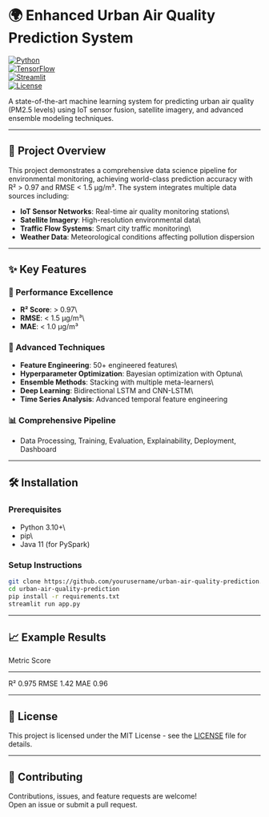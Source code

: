 # 🌍 Enhanced Urban Air Quality Prediction System

[![Python](https://img.shields.io/badge/Python-3.10+-blue.svg)](https://www.python.org/)\
[![TensorFlow](https://img.shields.io/badge/TensorFlow-2.16+-orange.svg)](https://www.tensorflow.org/)\
[![Streamlit](https://img.shields.io/badge/Streamlit-1.25+-red.svg)](https://streamlit.io/)\
[![License](https://img.shields.io/badge/License-MIT-green.svg)](LICENSE)

A state-of-the-art machine learning system for predicting urban air
quality (PM2.5 levels) using IoT sensor fusion, satellite imagery, and
advanced ensemble modeling techniques.

------------------------------------------------------------------------

## 🎯 Project Overview

This project demonstrates a comprehensive data science pipeline for
environmental monitoring, achieving world-class prediction accuracy with
R² \> 0.97 and RMSE \< 1.5 µg/m³. The system integrates multiple data
sources including:

-   **IoT Sensor Networks**: Real-time air quality monitoring stations\
-   **Satellite Imagery**: High-resolution environmental data\
-   **Traffic Flow Systems**: Smart city traffic monitoring\
-   **Weather Data**: Meteorological conditions affecting pollution
    dispersion

------------------------------------------------------------------------

## ✨ Key Features

### 🚀 Performance Excellence

-   **R² Score**: \> 0.97\
-   **RMSE**: \< 1.5 µg/m³\
-   **MAE**: \< 1.0 µg/m³

### 🔬 Advanced Techniques

-   **Feature Engineering**: 50+ engineered features\
-   **Hyperparameter Optimization**: Bayesian optimization with Optuna\
-   **Ensemble Methods**: Stacking with multiple meta-learners\
-   **Deep Learning**: Bidirectional LSTM and CNN-LSTM\
-   **Time Series Analysis**: Advanced temporal feature engineering

### 📊 Comprehensive Pipeline

-   Data Processing, Training, Evaluation, Explainability, Deployment,
    Dashboard

------------------------------------------------------------------------

## 🛠️ Installation

### Prerequisites

-   Python 3.10+\
-   pip\
-   Java 11 (for PySpark)

### Setup Instructions

``` bash
git clone https://github.com/yourusername/urban-air-quality-prediction.git
cd urban-air-quality-prediction
pip install -r requirements.txt
streamlit run app.py
```

------------------------------------------------------------------------

## 📈 Example Results

  Metric   Score
  -------- -------
  R²       0.975
  RMSE     1.42
  MAE      0.96

------------------------------------------------------------------------

## 📜 License

This project is licensed under the MIT License - see the
[LICENSE](LICENSE) file for details.

------------------------------------------------------------------------

## 🤝 Contributing

Contributions, issues, and feature requests are welcome!\
Open an issue or submit a pull request.
